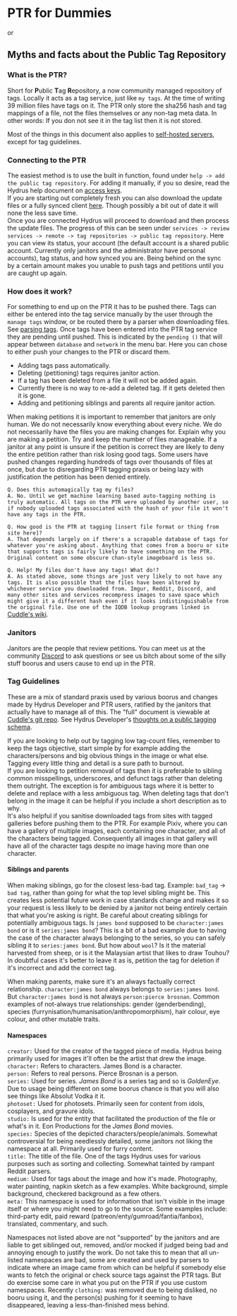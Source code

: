 # PTR for Dummies
or
## Myths and facts about the Public Tag Repository

### What is the PTR?  
Short for **P**ublic **T**ag **R**epository, a now community managed repository of tags. Locally it acts as a tag service, just like `my tags`. At the time of writing 39 million files have tags on it. The PTR only store the sha256 hash and tag mappings of a file, not the files themselves or any non-tag meta data. In other words: If you don not see it in the tag list then it is not stored.

Most of the things in this document also applies to [self-hosted servers](https://hydrusnetwork.github.io/hydrus/help/server.html), except for tag guidelines.

### Connecting to the PTR
The easiest method is to use the built in function, found under `help -> add the public tag repository`. For adding it manually, if you so desire, read the Hydrus help document on [access keys](https://hydrusnetwork.github.io/hydrus/help/access_keys.html).  
If you are starting out completely fresh you can also download the update files or a fully synced client [here](https://cuddlebear92.github.io/Quicksync/). Though possibly a bit out of date it will none the less save time.  
Once you are connected Hydrus will proceed to download and then process the update files. The progress of this can be seen under `services -> review services -> remote -> tag repositories -> public tag repository`. Here you can view its status, your account (the default account is a shared public account. Currently only janitors and the administrator have personal accounts), tag status, and how synced you are. Being behind on the sync by a certain amount makes you unable to push tags and petitions until you are caught up again.

### How does it work?
For something to end up on the PTR it has to be pushed there. Tags can either be entered into the tag service manually by the user through the `manage tags` window, or be routed there by a parser when downloading files. See [parsing tags](https://hydrusnetwork.github.io/hydrus/help/getting_started_downloading.html). Once tags have been entered into the PTR tag service they are pending until pushed. This is indicated by the `pending ()` that will appear between `database` and `network` in the menu bar. Here you can chose to either push your changes to the PTR or discard them.

- Adding tags pass automatically.
- Deleting (petitioning) tags requires janitor action.
- If a tag has been deleted from a file it will not be added again.
- Currently there is no way to re-add a deleted tag. If it gets deleted then it is gone.
- Adding and petitioning siblings and parents all require janitor action.

When making petitions it is important to remember that janitors are only human. We do not necessarily know everything about every niche. We do not necessarily have the files you are making changes for. Explain why you are making a petition. Try and keep the number of files manageable. If a janitor at any point is unsure if the petition is correct they are likely to deny the entire petition rather than risk losing good tags. Some users have pushed changes regarding hundreds of tags over thousands of files at once, but due to disregarding PTR tagging praxis or being lazy with justification the petition has been denied entirely.

`Q. Does this automagically tag my files?`  
`A. No. Until we get machine learning based auto-tagging nothing is truly automatic. All tags on the PTR were uploaded by another user, so if nobody uploaded tags associated with the hash of your file it won't have any tags in the PTR.`

`Q. How good is the PTR at tagging [insert file format or thing from site here]?`  
`A. That depends largely on if there's a scrapable database of tags for whatever you're asking about. Anything that comes from a booru or site that supports tags is fairly likely to have something on the PTR. Original content on some obscure chan-style imageboard is less so.`

`Q. Help! My files don't have any tags! What do!?`  
`A. As stated above, some things are just very likely to not have any tags. It is also possible that the files have been altered by whichever service you downloaded from. Imgur, Reddit, Discord, and many other sites and services recompress images to save space which might give it a different hash even if it looks indistinguishable from the original file. Use one of the IQDB lookup programs linked in` [Cuddle's wiki](https://github.com/CuddleBear92/Hydrus-Presets-and-Scripts/wiki/0-Hydrus-Apps-and-Scripts).

### Janitors
Janitors are the people that review petitions. You can meet us at the community [Discord](https://discord.gg/3H8UTpb) to ask questions or see us bitch about some of the silly stuff boorus and users cause to end up in the PTR.

### Tag Guidelines

These are a mix of standard praxis used by various boorus and changes made by Hydrus Developer and PTR users, ratified by the janitors that actually have to manage all of this. The "full" document is viewable at [Cuddle's git repo](https://raw.githubusercontent.com/CuddleBear92/Hydrus-Presets-and-Scripts/master/tag%20guidelines). See Hydrus Developer's [thoughts on a public tagging schema](https://hydrusnetwork.github.io/hydrus/help/tagging_schema.html).

If you are looking to help out by tagging low tag-count files, remember to keep the tags objective, start simple by for example adding the characters/persons and big obvious things in the image or what else. Tagging every little thing and detail is a sure path to burnout.  
If you are looking to petition removal of tags then it is preferable to sibling common misspellings, underscores, and defunct tags rather than deleting them outright. The exception is for ambiguous tags where it is better to delete and replace with a less ambiguous tag. When deleting tags that don't belong in the image it can be helpful if you include a short description as to why.  
It's also helpful if you sanitise downloaded tags from sites with tagged galleries before pushing them to the PTR. For example Pixiv, where you can have a gallery of multiple images, each containing one character, and all of the characters being tagged. Consequently all images in that gallery will have all of the character tags despite no image having more than one character.

#### Siblings and parents
When making siblings, go for the closest less-bad tag. Example: `bad_tag` -> `bad tag`, rather than going for what the top level sibling might be. This creates less potential future work in case standards change and makes it so your request is less likely to be denied by a janitor not being entirely certain that what you're asking is right. Be careful about creating siblings for potentially ambiguous tags. Is `james bond` supposed to be `character:james bond` or is it `series:james bond`? This is a bit of a bad example due to having the case of the character always belonging to the series, so you can safely sibling it to `series:james bond`. But how about `wool`? Is it the material harvested from sheep, or is it the Malaysian artist that likes to draw Touhou? In doubtful cases it's better to leave it as is, petition the tag for deletion if it's incorrect and add the correct tag.

When making parents, make sure it's an always factually correct relationship. `character:james bond` always belongs to `series:james bond`. But `character:james bond` is not always `person:pierce brosnan`. Common examples of not-always true relationships: gender (genderbending), species (furrynisation/humanisation/anthropomorphism), hair colour, eye colour, and other mutable traits.

#### Namespaces
`creator:` Used for the creator of the tagged piece of media. Hydrus being primarily used for images it'll often be the artist that drew the image.  
`character:` Refers to characters. James Bond is a character.  
`person:` Refers to real persons. Pierce Brosnan is a person.  
`series:` Used for series. *James Bond* is a series tag and so is *GoldenEye*. Due to usage being different on some boorus chance is that you will also see things like Absolut Vodka it it.  
`photoset:` Used for photosets. Primarily seen for content from idols, cosplayers, and gravure idols.  
`studio:` Is used for the entity that facilitated the production of the file or what's in it. Eon Productions for the *James Bond* movies.  
`species:` Species of the depicted characters/people/animals. Somewhat controversial for being needlessly detailed, some janitors not liking the namespace at all. Primarily used for furry content.  
`title:` The title of the file. One of the tags Hydrus uses for various purposes such as sorting and collecting. Somewhat tainted by rampant Reddit parsers.  
`medium:` Used for tags about the image and how it's made. Photography, water painting, napkin sketch as a few examples. White background, simple background, checkered background as a few others.  
`meta:` This namespace is used for information that isn't visible in the image itself or where you might need to go to the source. Some examples include: third-party edit, paid reward (patreon/enty/gumroad/fantia/fanbox), translated, commentary, and such.

Namespaces not listed above are not "supported" by the janitors and are liable to get siblinged out, removed, and/or mocked if judged being bad and annoying enough to justify the work. Do not take this to mean that all un-listed namespaces are bad, some are created and used by parsers to indicate where an image came from which can be helpful if somebody else wants to fetch the original or check source tags against the PTR tags. But do exercise some care in what you put on the PTR if you use custom namespaces. Recently `clothing:` was removed due to being disliked, no booru using it, and the person(s) pushing for it seeming to have disappeared, leaving a less-than-finished mess behind.
